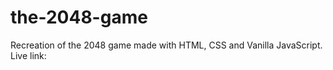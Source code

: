 # the-2048-game
Recreation of the 2048 game made with HTML, CSS and Vanilla JavaScript.<br>
Live link:
